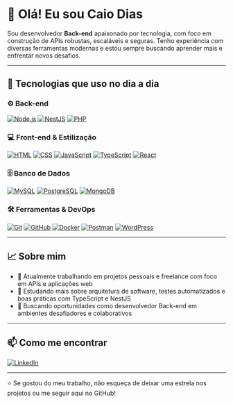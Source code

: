 # 👋 Olá! Eu sou Caio Dias

Sou desenvolvedor **Back-end** apaixonado por tecnologia, com foco em construção de APIs robustas, escaláveis e seguras. Tenho experiência com diversas ferramentas modernas e estou sempre buscando aprender mais e enfrentar novos desafios.

---

## 🚀 Tecnologias que uso no dia a dia

### ⚙️ Back-end  
[![Node.js](https://img.shields.io/badge/Node.js-339933?style=flat&logo=node.js&logoColor=white)](https://nodejs.org/en)
[![NestJS](https://img.shields.io/badge/NestJS-E0234E?style=flat&logo=nestjs&logoColor=white)](https://docs.nestjs.com/)
[![PHP](https://img.shields.io/badge/PHP-777BB4?style=flat&logo=php&logoColor=white)](https://www.php.net/)

### 💻 Front-end & Estilização  
[![HTML](https://img.shields.io/badge/HTML5-E34F26?style=flat&logo=html5&logoColor=white)](https://developer.mozilla.org/pt-BR/docs/Web/HTML)
[![CSS](https://img.shields.io/badge/CSS3-1572B6?style=flat&logo=css3&logoColor=white)](https://developer.mozilla.org/pt-BR/docs/Web/CSS)
[![JavaScript](https://img.shields.io/badge/JavaScript-F7DF1E?style=flat&logo=javascript&logoColor=black)](https://developer.mozilla.org/pt-BR/docs/Web/JavaScript)
[![TypeScript](https://img.shields.io/badge/TypeScript-3178C6?style=flat&logo=typescript&logoColor=white)](https://www.typescriptlang.org/)
[![React](https://img.shields.io/badge/React-61DAFB?style=flat&logo=react&logoColor=black)](https://reactjs.org/)

### 🗄️ Banco de Dados  
[![MySQL](https://img.shields.io/badge/MySQL-4479A1?style=flat&logo=mysql&logoColor=white)](https://www.mysql.com/)
[![PostgreSQL](https://img.shields.io/badge/PostgreSQL-336791?style=flat&logo=postgresql&logoColor=white)](https://www.postgresql.org/)
[![MongoDB](https://img.shields.io/badge/MongoDB-47A248?style=flat&logo=mongodb&logoColor=white)](https://www.mongodb.com/)

### 🛠️ Ferramentas & DevOps  
[![Git](https://img.shields.io/badge/Git-F05032?style=flat&logo=git&logoColor=white)](https://git-scm.com/)
[![GitHub](https://img.shields.io/badge/GitHub-181717?style=flat&logo=github&logoColor=white)](https://github.com/)
[![Docker](https://img.shields.io/badge/Docker-2496ED?style=flat&logo=docker&logoColor=white)](https://www.docker.com/)
[![Postman](https://img.shields.io/badge/Postman-FF6C37?style=flat&logo=postman&logoColor=white)](https://www.postman.com/)
[![WordPress](https://img.shields.io/badge/WordPress-21759B?style=flat&logo=wordpress&logoColor=white)](https://wordpress.org/)

---

## 📈 Sobre mim

- 🔭 Atualmente trabalhando em projetos pessoais e freelance com foco em APIs e aplicações web  
- 🌱 Estudando mais sobre arquitetura de software, testes automatizados e boas práticas com TypeScript e NestJS  
- 🎯 Buscando oportunidades como desenvolvedor Back-end em ambientes desafiadores e colaborativos

---

## 📫 Como me encontrar

[![LinkedIn](https://img.shields.io/badge/LinkedIn-0A66C2?style=flat&logo=linkedin&logoColor=white)](https://www.linkedin.com/in/caio-dias-755494204/)

---

⭐ Se gostou do meu trabalho, não esqueça de deixar uma estrela nos projetos ou me seguir aqui no GitHub!
